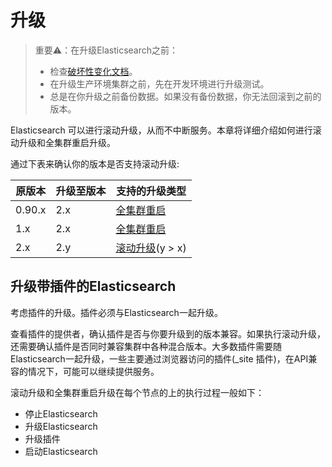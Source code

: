 # 升级

> 重要⚠️：在升级Elasticsearch之前：
> 
> * 检查[破坏性变化文档](/breaking-changes/README.md)。
> * 在升级生产环境集群之前，先在开发环境进行升级测试。
> * 总是在你升级之前备份数据。如果没有备份数据，你无法回滚到之前的版本。

Elasticsearch 可以进行滚动升级，从而不中断服务。本章将详细介绍如何进行滚动升级和全集群重启升级。

通过下表来确认你的版本是否支持滚动升级:

|原版本|升级至版本|支持的升级类型|
|---|---|---|
|0.90.x|2.x|[全集群重启](/setup/upgrading/full-cluster-restart-upgrade.md)|
|1.x|2.x|[全集群重启](/setup/upgrading/full-cluster-restart-upgrade.md)|
|2.x|2.y|[滚动升级](/setup/upgrading/rolling-upgrades.md)(y > x)|

## 升级带插件的Elasticsearch

考虑插件的升级。插件必须与Elasticsearch一起升级。

查看插件的提供者，确认插件是否与你要升级到的版本兼容。如果执行滚动升级，还需要确认插件是否同时兼容集群中各种混合版本。大多数插件需要随Elasticsearch一起升级，一些主要通过浏览器访问的插件(_site 插件)，在API兼容的情况下，可能可以继续提供服务。

滚动升级和全集群重启升级在每个节点的上的执行过程一般如下：

* 停止Elasticsearch
* 升级Elasticsearch
* 升级插件
* 启动Elasticsearch

